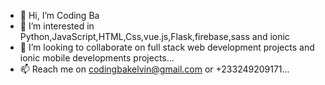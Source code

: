 - 👋 Hi, I’m Coding Ba
- 👀 I’m interested in Python,JavaScript,HTML,Css,vue.js,Flask,firebase,sass and ionic
- 💞️ I’m looking to collaborate on full stack web development projects and ionic mobile developments projects...
- 📫 Reach me on codingbakelvin@gmail.com or +233249209171...


